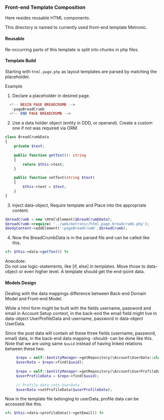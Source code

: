 ### Front-end Template Composition

Here resides reusable HTML components.

This directory is named to currently used front-end template Metronic.


#### Reusable
Re-occurring parts of this template is split into chunks in php files.


#### Template Build
Starting with ```html.page.php``` as layout templates are parsed by matching the placeholder.

Example 

1. Declare a placeholder in desired page.
```php
  <!-- BEGIN PAGE BREADCRUMB -->
   :pageBreadCrumb
  <!-- END PAGE BREADCRUMB -->
```

2. Use a data holder object (entity in DDD, or operand). 
Create a custom one if not was required via ORM.

```php
class BreadCrumbData
{
    private $text;
    
    public function getText(): string
    {
        return $this->text;
    }

    public function setText(string $text)
    {
        $this->text = $text;
    }
}
```

3. Inject data-object, Require template and Place into the appropriate content.
```php
$breadCrumb = new \Html\Element($breadCrumbData);
$breadCrumb->require( '../web/metronic/html.page.breadcrumb.php');
$bodyContent->addElement(':pageBreadCrumb',$breadCrumb);
```
4. Now the BreadCrumbData is in the parsed file and can be called like this.  
```php
<?= $this->data->getText() ?>
```
Anecdote:  
Do not use logic-statements, like [if, else] in templates.
Move those to data-object or even higher level. 
A template should get the end-point data.


#### Models Design
Dealing with the data mappings difference between Back-end Domain Model and Front-end Model. 

While a html form might be built with the fields username, password and email in Account Setup context,
in the back-end the email field might live in data-object UserProfileData and username, password in data-object UserData.   

Since the post data will contain all these three fields (username, password, email) data,
in the back-end data mapping -should- can be done like this.
Note that we are using same ```$uuid``` instead of having linked relations between these two.
```php
     $repo = self::$entityManager->getRepository(\Account\UserData::class);
     $userData = $repo->find($uuid);   
     
     $repo = self::$entityManager->getRepository(\Account\UserProfileData::class);
     $userProfileData = $repo->find($uuid);
     
     // Profile data into UserData
     $userData->setProfileData($userProfileData);
```
Now in the template file belonging to userData, profile data can be accessed like this.
```php
<?= $this->data->profileData()->getEmail() ?>
```


